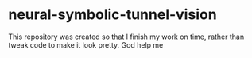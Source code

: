 # neural-symbolic-tunnel-vision
This repository was created so that I finish my work on time, rather than tweak code to make it look pretty. God help me 
